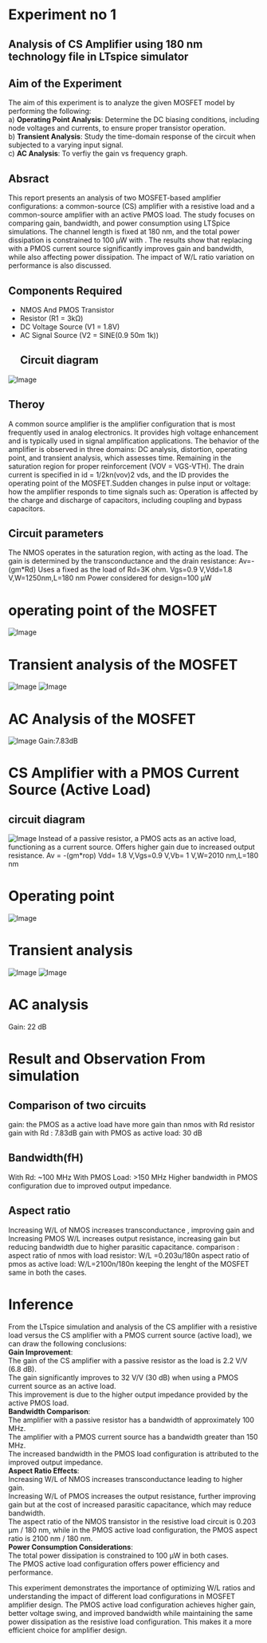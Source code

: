 # Experiment no 1
## Analysis of CS Amplifier using 180 nm technology file in LTspice simulator

## Aim of the Experiment
The aim of this experiment is to analyze the given MOSFET model by performing the following:  
a) **Operating Point Analysis**: Determine the DC biasing conditions, including node voltages and currents, to ensure proper transistor operation.  
b) **Transient Analysis**: Study the time-domain response of the circuit when subjected to a varying input signal.  
c) **AC Analysis**: To verfiy the gain vs frequency graph.  
## Absract 
This report presents an analysis of two MOSFET-based amplifier configurations: a common-source (CS) amplifier with a resistive load and a common-source amplifier with an active PMOS load. The study focuses on comparing gain, bandwidth, and power consumption using LTSpice simulations. The channel length is fixed at 180 nm, and the total power dissipation is constrained to 100 µW with . The results show that replacing with a PMOS current source significantly improves gain and bandwidth, while also affecting power dissipation. The impact of W/L ratio variation on performance is also discussed.

## Components Required
- NMOS And PMOS Transistor
- Resistor (R1 = 3kΩ)
- DC Voltage Source (V1 = 1.8V)
- AC Signal Source (V2 = SINE(0.9 50m 1k))
  ## Circuit diagram
![Image](https://github.com/user-attachments/assets/59ceb1e1-c123-48f7-bc9a-d02b40dbb94e)
## Theroy
A common source amplifier is the amplifier configuration that is most frequently used in analog electronics. It provides high voltage enhancement and is typically used in signal amplification applications. The behavior of the amplifier is observed in three domains: DC analysis, distortion, operating point, and transient analysis, which assesses time. Remaining in the saturation region for proper reinforcement (VOV = VGS-VTH). The drain current is specified in
id = 1/2kn(vov)2
vds, and the ID provides the operating point of the MOSFET.Sudden changes in pulse input or voltage: how the amplifier responds to time signals such as: Operation is affected by the charge and discharge of capacitors, including coupling and bypass capacitors. 
## Circuit parameters
The NMOS operates in the saturation region, with acting as the load. The gain is determined by the transconductance and the drain resistance: Av=-(gm*Rd)
Uses a fixed as the load of Rd=3K ohm.
Vgs=0.9 V,Vdd=1.8 V,W=1250nm,L=180 nm
Power considered for design=100 µW
# operating point of the MOSFET 
![Image](https://github.com/user-attachments/assets/9330dddb-2248-489d-90f9-68af0b6a4f5f)
# Transient analysis of the MOSFET 
![Image](https://github.com/user-attachments/assets/662890ad-32f7-4179-8fa9-236a4749c7c7)
![Image](https://github.com/user-attachments/assets/0c8aaddf-7480-44c2-ad58-87989c78a9e9)
# AC Analysis of the MOSFET
![Image](https://github.com/user-attachments/assets/e2100f7b-022a-4c0f-a797-003958320766)
Gain:7.83dB 
# CS Amplifier with a PMOS Current Source (Active Load)
## circuit diagram
![Image](https://github.com/user-attachments/assets/df817c38-e8c2-4434-98fe-beb878eb66ca)
Instead of a passive resistor, a PMOS acts as an active load, functioning as a current source. Offers higher gain due to increased output resistance. Av = -(gm*rop)
Vdd= 1.8 V,Vgs=0.9 V,Vb= 1 V,W=2010 nm,L=180 nm
# Operating point 
![Image](https://github.com/user-attachments/assets/cf2a7a4f-48d7-4332-bb8f-f77ed6ac5b46)
# Transient analysis 
![Image](https://github.com/user-attachments/assets/54848e6b-d0fb-4236-a46b-dd0464230cde)
![Image](https://github.com/user-attachments/assets/5b6daeab-f9a6-4706-b9ec-a55b6636f601)
# AC analysis

Gain: 22 dB

# Result and Observation From simulation
## Comparison of two circuits
gain: the PMOS as a active load have more gain than nmos with Rd resistor 
gain with Rd : 7.83dB
gain with PMOS as active load: 30 dB
## Bandwidth(fH)
With Rd: ~100 MHz
With PMOS Load: >150 MHz
Higher bandwidth in PMOS configuration due to improved output impedance.
## Aspect ratio 
Increasing W/L of NMOS increases transconductance , improving gain and  
Increasing PMOS W/L increases output resistance, increasing gain but reducing bandwidth due to higher parasitic capacitance.
comparison :
aspect ratio of nmos with load resistor: W/L =0.203u/180n
aspect ratio of pmos as active load: W/L=2100n/180n
keeping the lenght of the MOSFET same in both the cases.
# Inference
From the LTspice simulation and analysis of the CS amplifier with a resistive load versus the CS amplifier with a PMOS current source (active load), we can draw the following conclusions:  
**Gain Improvement**:  
The gain of the CS amplifier with a passive resistor as the load is 2.2 V/V (6.8 dB).  
The gain significantly improves to 32 V/V (30 dB) when using a PMOS current source as an active load.  
This improvement is due to the higher output impedance provided by the active PMOS load.  
**Bandwidth Comparison**:  
The amplifier with a passive resistor has a bandwidth of approximately 100 MHz.  
The amplifier with a PMOS current source has a bandwidth greater than 150 MHz.  
The increased bandwidth in the PMOS load configuration is attributed to the improved output impedance.  
**Aspect Ratio Effects**:  
Increasing W/L of NMOS increases transconductance leading to higher gain.  
Increasing W/L of PMOS increases the output resistance, further improving gain but at the cost of increased parasitic capacitance, which may reduce bandwidth.  
The aspect ratio of the NMOS transistor in the resistive load circuit is 0.203 µm / 180 nm, while in the PMOS active load configuration, the PMOS aspect ratio is 2100 nm / 180 nm.  
**Power Consumption Considerations**:  
The total power dissipation is constrained to 100 µW in both cases.  
The PMOS active load configuration offers  power efficiency and performance.  


This experiment demonstrates the importance of optimizing W/L ratios and understanding the impact of different load configurations in MOSFET amplifier design.
The PMOS active load configuration achieves higher gain, better voltage swing, and improved bandwidth while maintaining the same power dissipation as the resistive load configuration. This makes it a more efficient choice for amplifier design.









 
    
